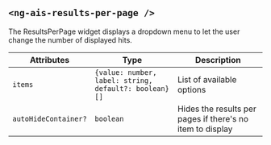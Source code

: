 ## `<ng-ais-results-per-page />`

The ResultsPerPage widget displays a dropdown menu to let the user change the number of displayed hits.

| Attributes     | Type                                                  | Description
| -              | -                                                     | -
| `items`        | `{value: number, label: string, default?: boolean}[]` | List of available options
| `autoHideContainer?` | `boolean`  | Hides the results per pages if there's no item to display
